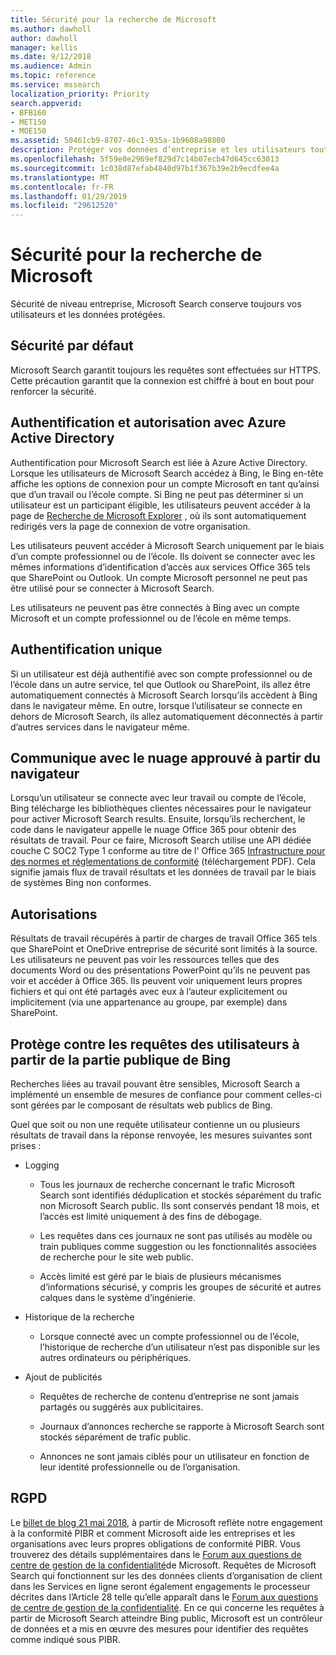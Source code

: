 ```yaml
---
title: Sécurité pour la recherche de Microsoft
ms.author: dawholl
author: dawholl
manager: kellis
ms.date: 9/12/2018
ms.audience: Admin
ms.topic: reference
ms.service: mssearch
localization_priority: Priority
search.appverid:
- BFB160
- MET150
- MOE150
ms.assetid: 50461cb9-8707-46c1-935a-1b9608a98800
description: Protéger vos données d’entreprise et les utilisateurs tout en fournissant des informations aux utilisateurs autorisés à Microsoft Search
ms.openlocfilehash: 5f59e0e2969ef829d7c14b07ecb47d645cc63013
ms.sourcegitcommit: 1c038d87efab4840d97b1f367b39e2b9ecdfee4a
ms.translationtype: MT
ms.contentlocale: fr-FR
ms.lasthandoff: 01/29/2019
ms.locfileid: "29612520"
---
```

# <a name="security-for-microsoft-search"></a>Sécurité pour la recherche de Microsoft

Sécurité de niveau entreprise, Microsoft Search conserve toujours vos utilisateurs et les données protégées.
  
## <a name="secure-by-default"></a>Sécurité par défaut

Microsoft Search garantit toujours les requêtes sont effectuées sur HTTPS. Cette précaution garantit que la connexion est chiffré à bout en bout pour renforcer la sécurité.
  
## <a name="authentication-and-authorization-with-azure-active-directory"></a>Authentification et autorisation avec Azure Active Directory

Authentification pour Microsoft Search est liée à Azure Active Directory. Lorsque les utilisateurs de Microsoft Search accédez à Bing, le Bing en-tête affiche les options de connexion pour un compte Microsoft en tant qu’ainsi que d’un travail ou l’école compte. Si Bing ne peut pas déterminer si un utilisateur est un participant éligible, les utilisateurs peuvent accéder à la page de [Recherche de Microsoft Explorer](https://www.bing.com/business/explore) , où ils sont automatiquement redirigés vers la page de connexion de votre organisation. 
  
Les utilisateurs peuvent accéder à Microsoft Search uniquement par le biais d’un compte professionnel ou de l’école. Ils doivent se connecter avec les mêmes informations d’identification d’accès aux services Office 365 tels que SharePoint ou Outlook. Un compte Microsoft personnel ne peut pas être utilisé pour se connecter à Microsoft Search.
  
Les utilisateurs ne peuvent pas être connectés à Bing avec un compte Microsoft et un compte professionnel ou de l’école en même temps.
  
## <a name="single-sign-on"></a>Authentification unique

Si un utilisateur est déjà authentifié avec son compte professionnel ou de l’école dans un autre service, tel que Outlook ou SharePoint, ils allez être automatiquement connectés à Microsoft Search lorsqu’ils accèdent à Bing dans le navigateur même. En outre, lorsque l’utilisateur se connecte en dehors de Microsoft Search, ils allez automatiquement déconnectés à partir d’autres services dans le navigateur même.
  
## <a name="communicates-with-the-trusted-cloud-from-the-browser"></a>Communique avec le nuage approuvé à partir du navigateur

Lorsqu’un utilisateur se connecte avec leur travail ou compte de l’école, Bing télécharge les bibliothèques clientes nécessaires pour le navigateur pour activer Microsoft Search results. Ensuite, lorsqu’ils recherchent, le code dans le navigateur appelle le nuage Office 365 pour obtenir des résultats de travail. Pour ce faire, Microsoft Search utilise une API dédiée couche C SOC2 Type 1 conforme au titre de l' Office 365 [Infrastructure pour des normes et réglementations de conformité](https://download.microsoft.com/download/B/2/7/B27B3EF3-8849-4C18-8BA4-5AD755728620/Compliance%20Framework_customer%20guidance.pdf) (téléchargement PDF). Cela signifie jamais flux de travail résultats et les données de travail par le biais de systèmes Bing non conformes. 
  
## <a name="permissions"></a>Autorisations

Résultats de travail récupérés à partir de charges de travail Office 365 tels que SharePoint et OneDrive entreprise de sécurité sont limités à la source. Les utilisateurs ne peuvent pas voir les ressources telles que des documents Word ou des présentations PowerPoint qu’ils ne peuvent pas voir et accéder à Office 365. Ils peuvent voir uniquement leurs propres fichiers et qui ont été partagés avec eux à l’auteur explicitement ou implicitement (via une appartenance au groupe, par exemple) dans SharePoint.
  
## <a name="protects-user-queries-from-the-public-portion-of-bing"></a>Protège contre les requêtes des utilisateurs à partir de la partie publique de Bing

Recherches liées au travail pouvant être sensibles, Microsoft Search a implémenté un ensemble de mesures de confiance pour comment celles-ci sont gérées par le composant de résultats web publics de Bing.
  
Quel que soit ou non une requête utilisateur contienne un ou plusieurs résultats de travail dans la réponse renvoyée, les mesures suivantes sont prises :
  
- Logging
    
  - Tous les journaux de recherche concernant le trafic Microsoft Search sont identifiés déduplication et stockés séparément du trafic non Microsoft Search public. Ils sont conservés pendant 18 mois, et l’accès est limité uniquement à des fins de débogage.
    
  - Les requêtes dans ces journaux ne sont pas utilisés au modèle ou train publiques comme suggestion ou les fonctionnalités associées de recherche pour le site web public.
    
  - Accès limité est géré par le biais de plusieurs mécanismes d’informations sécurisé, y compris les groupes de sécurité et autres calques dans le système d’ingénierie.
    
- Historique de la recherche
    
  - Lorsque connecté avec un compte professionnel ou de l’école, l’historique de recherche d’un utilisateur n’est pas disponible sur les autres ordinateurs ou périphériques.
    
- Ajout de publicités
    
  - Requêtes de recherche de contenu d’entreprise ne sont jamais partagés ou suggérés aux publicitaires.
    
  - Journaux d’annonces recherche se rapporte à Microsoft Search sont stockés séparément de trafic public.
    
  - Annonces ne sont jamais ciblés pour un utilisateur en fonction de leur identité professionnelle ou de l’organisation.
    
## <a name="gdpr"></a>RGPD

Le [billet de blog 21 mai 2018,](https://blogs.microsoft.com/on-the-issues/2018/05/21/microsofts-commitment-to-gdpr-privacy-and-putting-customers-in-control-of-their-own-data/) à partir de Microsoft reflète notre engagement à la conformité PIBR et comment Microsoft aide les entreprises et les organisations avec leurs propres obligations de conformité PIBR. Vous trouverez des détails supplémentaires dans le [Forum aux questions de centre de gestion de la confidentialité](https://www.microsoft.com/en-us/trustcenter/privacy/gdpr/gdpr-faqs)de Microsoft. Requêtes de Microsoft Search qui fonctionnent sur les des données clients d’organisation de client dans les Services en ligne seront également engagements le processeur décrites dans l’Article 28 telle qu’elle apparaît dans le [Forum aux questions de centre de gestion de la confidentialité](https://www.microsoft.com/en-us/trustcenter/privacy/gdpr/gdpr-faqs). En ce qui concerne les requêtes à partir de Microsoft Search atteindre Bing public, Microsoft est un contrôleur de données et a mis en œuvre des mesures pour identifier des requêtes comme indiqué sous PIBR.


